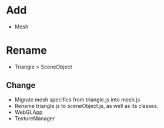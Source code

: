 # Add

- Mesh

# Rename

- Triangle > SceneObject

## Change

- Migrate mesh specifics from triangle.js into mesh.js
- Rename triangle.js to sceneObject.js, as well as its classes.
- WebGLApp
- TextureManager